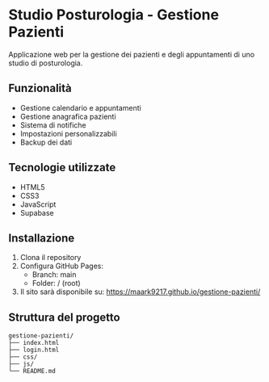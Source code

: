 # Studio Posturologia - Gestione Pazienti

Applicazione web per la gestione dei pazienti e degli appuntamenti di uno studio di posturologia.

## Funzionalità

- Gestione calendario e appuntamenti
- Gestione anagrafica pazienti
- Sistema di notifiche
- Impostazioni personalizzabili
- Backup dei dati

## Tecnologie utilizzate

- HTML5
- CSS3
- JavaScript
- Supabase

## Installazione

1. Clona il repository
2. Configura GitHub Pages:
   - Branch: main
   - Folder: / (root)
3. Il sito sarà disponibile su: https://maark9217.github.io/gestione-pazienti/

## Struttura del progetto

```
gestione-pazienti/
├── index.html
├── login.html
├── css/
├── js/
└── README.md
```
